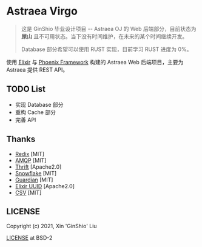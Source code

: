 # Astraea Virgo

> 这是 GinShio 毕业设计项目 -- Astraea OJ 的 Web 后端部分，目前状态为 **屎山** 且不可用状态。当下没有时间维护，在未来的某个时间继续开发。
> 
> Database 部分希望可以使用 RUST 实现，目前学习 RUST 进度为 0%。

使用 [Elixir](https://elixir-lang.org/) 与 [Phoenix Framework](https://hexdocs.pm/phoenix) 构建的 Astraea Web 后端项目，主要为 Astraea 提供 REST API。

## TODO List
  - 实现 Database 部分
  - 重构 Cache 部分
  - 完善 API
  
## Thanks
  - [Redix](https://github.com/whatyouhide/redix) [MIT]
  - [AMQP](https://github.com/pma/amqp) [MIT]
  - [Thrift](https://github.com/apache/thrift) [Apache2.0]
  - [Snowflake](https://github.com/blitzstudios/snowflake) [MIT]
  - [Guardian](https://github.com/ueberauth/guardian) [MIT]
  - [Elixir UUID](https://github.com/zyro/elixir-uuid) [Apache2.0]
  - [CSV](https://github.com/beatrichartz/csv) [MIT]

## LICENSE
Copyright (c) 2021, Xin 'GinShio' Liu

[LICENSE](LICENSE) at BSD-2
